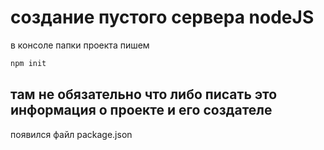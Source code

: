 # создание пустого сервера nodeJS
в консоле папки проекта пишем 
``` bash
npm init
```
там не обязательно что либо писать это информация о проекте и его создателе
---
появился файл package.json

